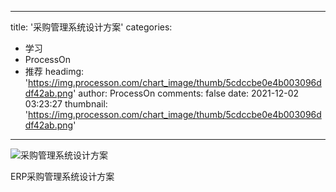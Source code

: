 
---
title: '采购管理系统设计方案'
categories: 
 - 学习
 - ProcessOn
 - 推荐
headimg: 'https://img.processon.com/chart_image/thumb/5cdccbe0e4b003096ddf42ab.png'
author: ProcessOn
comments: false
date: 2021-12-02 03:23:27
thumbnail: 'https://img.processon.com/chart_image/thumb/5cdccbe0e4b003096ddf42ab.png'
---

<div>   
<img class="thumb" alt="采购管理系统设计方案" src="https://img.processon.com/chart_image/thumb/5cdccbe0e4b003096ddf42ab.png" referrerpolicy="no-referrer">
<p>ERP采购管理系统设计方案</p>  
</div>
            